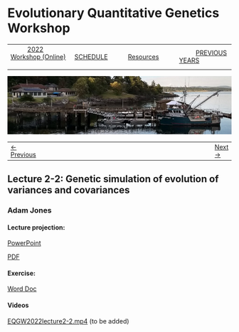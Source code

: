 
# Evolutionary Quantitative Genetics Workshop #

|        |        |        |    |
|--------|---------------------------------------------|--------------------|------------------------------------------|
| &nbsp;&nbsp;&nbsp;&nbsp;&nbsp;&nbsp;&nbsp;&nbsp;&nbsp; [2022 Workshop (Online)](index.html) &nbsp;&nbsp;&nbsp;&nbsp;&nbsp;&nbsp;&nbsp;&nbsp;&nbsp; | &nbsp;&nbsp;&nbsp;&nbsp;&nbsp;&nbsp;&nbsp;&nbsp;&nbsp;&nbsp;&nbsp;&nbsp; [SCHEDULE](schedule.html) &nbsp;&nbsp;&nbsp;&nbsp;&nbsp;&nbsp;&nbsp;&nbsp;&nbsp; | &nbsp;&nbsp;&nbsp;&nbsp;&nbsp;&nbsp;&nbsp;&nbsp;&nbsp;&nbsp;&nbsp;&nbsp; [Resources](resources.html) &nbsp;&nbsp;&nbsp;&nbsp;&nbsp;&nbsp;&nbsp;&nbsp;&nbsp; | &nbsp;&nbsp;&nbsp;&nbsp;&nbsp;&nbsp;&nbsp;&nbsp;&nbsp; [PREVIOUS YEARS](previous.html) &nbsp;&nbsp;&nbsp;&nbsp;&nbsp;&nbsp; |


<div align="left">
<img src="/media/FHLimage2018b.jpg" alt="FHL waterfront in 2018">
</div>

<table><tr><td><a href="exercise2-1.html">&larr; Previous</a></td><td width="772">&nbsp;</td><td> <a href="exercise2-2.html">Next &rarr;</a></td></tr></table>

  

## Lecture 2-2: Genetic simulation of evolution of variances and covariances ##

### Adam Jones ###
  
#### Lecture projection: ####

[PowerPoint](https://docs.google.com/presentation/d/17HbElIjO2DvUqYmvTUKcWMgPqyh5Yo3s/edit?usp=sharing&ouid=111554424698184937627&rtpof=true&sd=true)

[PDF](https://drive.google.com/file/d/1R-z1OBcIGpx4qgPYhPEKRHTm3P9KHu9l/view?usp=sharing)

#### Exercise: ####

[Word Doc](https://docs.google.com/document/d/17JlzmWAaFoOnjz-haEA2oJKzxSZXMDhf/edit?usp=sharing&ouid=111554424698184937627&rtpof=true&sd=true)


#### Videos ####

[EQGW2022lecture2-2.mp4]() (to  be added)
